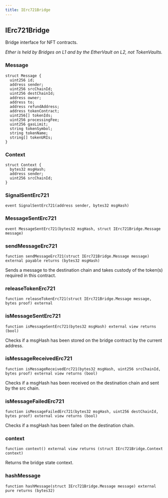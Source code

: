 ```yaml
---
title: IErc721Bridge
---
```


## IErc721Bridge

Bridge interface for NFT contracts.

_Ether is held by Bridges on L1 and by the EtherVault on L2,
not TokenVaults._

### Message

```solidity
struct Message {
  uint256 id;
  address sender;
  uint256 srcChainId;
  uint256 destChainId;
  address owner;
  address to;
  address refundAddress;
  address tokenContract;
  uint256[] tokenIds;
  uint256 processingFee;
  uint256 gasLimit;
  string tokenSymbol;
  string tokenName;
  string[] tokenURIs;
}
```

### Context

```solidity
struct Context {
  bytes32 msgHash;
  address sender;
  uint256 srcChainId;
}
```

### SignalSentErc721

```solidity
event SignalSentErc721(address sender, bytes32 msgHash)
```

### MessageSentErc721

```solidity
event MessageSentErc721(bytes32 msgHash, struct IErc721Bridge.Message message)
```

### sendMessageErc721

```solidity
function sendMessageErc721(struct IErc721Bridge.Message message) external payable returns (bytes32 msgHash)
```

Sends a message to the destination chain and takes custody
of the token(s) required in this contract.

### releaseTokenErc721

```solidity
function releaseTokenErc721(struct IErc721Bridge.Message message, bytes proof) external
```

### isMessageSentErc721

```solidity
function isMessageSentErc721(bytes32 msgHash) external view returns (bool)
```

Checks if a msgHash has been stored on the bridge contract by the
current address.

### isMessageReceivedErc721

```solidity
function isMessageReceivedErc721(bytes32 msgHash, uint256 srcChainId, bytes proof) external view returns (bool)
```

Checks if a msgHash has been received on the destination chain and
sent by the src chain.

### isMessageFailedErc721

```solidity
function isMessageFailedErc721(bytes32 msgHash, uint256 destChainId, bytes proof) external view returns (bool)
```

Checks if a msgHash has been failed on the destination chain.

### context

```solidity
function context() external view returns (struct IErc721Bridge.Context context)
```

Returns the bridge state context.

### hashMessage

```solidity
function hashMessage(struct IErc721Bridge.Message message) external pure returns (bytes32)
```

